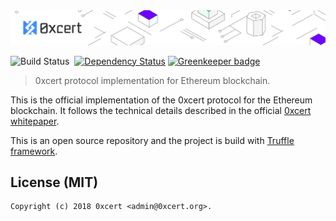 <img src="assets/cover.png" />

![Build Status](https://travis-ci.org/0xcert/ethereum.svg?branch=master)&nbsp;
[![Dependency Status](https://gemnasium.com/badges/github.com/0xcert/ethereum.svg)](https://gemnasium.com/github.com/0xcert/ethereum) [![Greenkeeper badge](https://badges.greenkeeper.io/0xcert/ethereum.svg)](https://greenkeeper.io/)

> 0xcert protocol implementation for Ethereum blockchain.

This is the official implementation of the 0xcert protocol for the Ethereum blockchain. It follows the technical details described in the official [0xcert whitepaper](https://github.com/0xcert/whitepaper).

This is an open source repository and the project is build with [Truffle framework](http://truffleframework.com).

## License (MIT)

```
Copyright (c) 2018 0xcert <admin@0xcert.org>.
```
